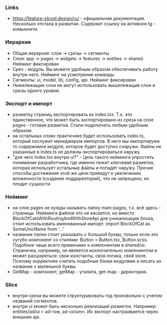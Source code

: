 ### Links
- https://feature-sliced.design/ru/ - официальная документация. Несколько отстала в развитии. Содержит ссылку на активное tg - комьюнити.

### Иерархия
- Общая иерархия: слои -> срезы -> сегменты
- Слои: app -> pages -> widgets -> features -> entities -> shared. Нейминг фиксирован
- Срез - модуль. Вы можете удобным образом обеспечивать работу внутри него. Нейминг на усмотрение команды.
- Сегменты: ui, model, lib, config, api. Нейминг фиксирован
- Нижележащие слои не могут использовать вышележащие слои и срезы одного уровня.

### Экспорт и импорт
- разметку страниц экспортировать из index.tsx.
  Т.к. это единственное, что может быть экспортировано из среза на слое pages - готовая разметка.
  Стили подключать любым удобным образом.
- на остальных слоях практичнее будет использовать index.ts, который послужит менеджером импортов.
  В него мы импортируем то содержимое модуля, которое будет доступно снаружи.
  Файлы не указанные в index.ts не должны экспортироваться наружу.
- "для чего index.tsx внутри ui?" - Цель такого нейминга упростить понимание разработчика, где именно лежит ключевая разметка, которая использует остальные файлы и попадёт наружу. Прочие способы достижения этой же цели приведут к увеличению вложенности (создание поддиректорий), что не запрещено, но плодит сущности.

### Нейминг
- на слое pages не нужды называть папку main-pages, т.к. всё здесь - страницы.
  Нейминга файлов это не касается, но вместо BlockOfCatsWithRoutingAndWithStoreApi для уникализации блока, стоит использовать именованный импорт:
  import BlockOfCat as SomeUnicName from '...'
- название папки стоит указывать с большой буквы, только если это сугубо компонент со стилями:
  Button > Button.tsx, Button.scss.
  Подобное чаще всего применимо к компонентам в shared/ui.
  Страничка, например, не является исключительно компонентом и может расширяться: свои константы, своя логика, свой store.
  Поэтому корректнее считать подобные блоки модулями и писать их название с маленькой буквы.
- GetMap - компонент, getMap - утилита, get-map - директория.

### Slice
- внутри среза вы можете структурировать год произвольно с учетом названий сегментов.
- внутри ui может быть несколько реализаций разметок. Например entities/ad/ui > ad-row, ad-column. Их экспорт настраивается через внешнее api.
